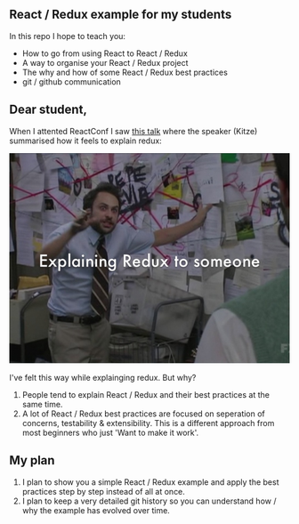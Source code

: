 ## React / Redux example for my students

In this repo I hope to teach you:

- How to go from using React to React / Redux
- A way to organise your React / Redux project
- The why and how of some React / Redux best practices
- git / github communication

## Dear student,

When I attented ReactConf I saw [this talk](https://www.youtube.com/watch?v=Q54YDGC_t3Y) where the speaker (Kitze) summarised how it feels to explain redux:

![explaining redux](./explaining-redux.jpg)

I've felt this way while explainging redux. But why?

1. People tend to explain React / Redux and their best practices at the same time.
2. A lot of React / Redux best practices are focused on seperation of concerns, testability & extensibility. This is a different approach from most beginners who just 'Want to make it work'.

## My plan

1. I plan to show you a simple React / Redux example and apply the best practices step by step instead of all at once.
2. I plan to keep a very detailed git history so you can understand how / why the example has evolved over time.

